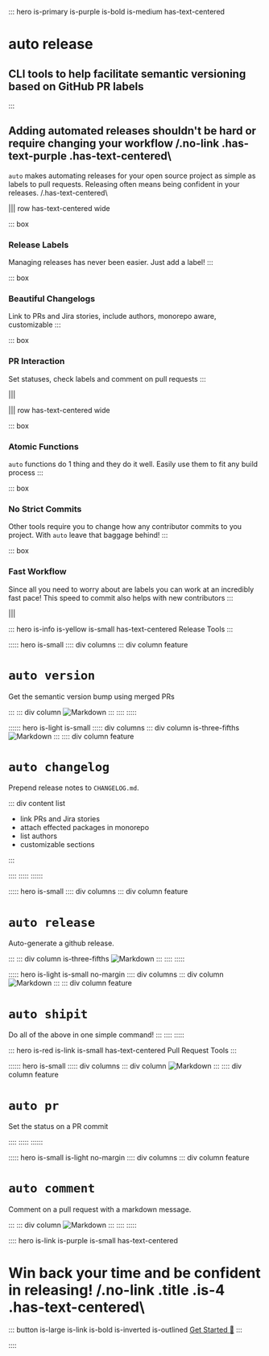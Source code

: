 ::: hero is-primary is-purple is-bold is-medium has-text-centered

# auto release

## CLI tools to help facilitate semantic versioning based on GitHub PR labels

:::

## Adding automated releases shouldn't be hard or require changing your workflow /.no-link .has-text-purple .has-text-centered\

`auto` makes automating releases for your open source project as simple as labels to pull requests. Releasing often means being confident in your releases. /.has-text-centered\

||| row has-text-centered wide

::: box

### Release Labels

Managing releases has never been easier. Just add a label!
:::

::: box

### Beautiful Changelogs

Link to PRs and Jira stories, include authors, monorepo aware, customizable
:::

::: box

### PR Interaction

Set statuses, check labels and comment on pull requests
:::

|||

||| row has-text-centered wide

::: box

### Atomic Functions

`auto` functions do 1 thing and they do it well. Easily use them to fit any build process
:::

::: box

### No Strict Commits

Other tools require you to change how any contributor commits to you project. With `auto` leave that baggage behind!
:::

::: box

### Fast Workflow

Since all you need to worry about are labels you can work at an incredibly fast pace! This speed to commit also helps with new contributors
:::

|||

::: hero is-info is-yellow is-small has-text-centered
Release Tools
:::

::::: hero is-small
:::: div columns
::: div column feature

# `auto version`

Get the semantic version bump using merged PRs

:::
::: div column
![Markdown](images/version.png)
:::
::::
:::::

:::::: hero is-light is-small
::::: div columns
::: div column is-three-fifths
![Markdown](images/changelog.png)
:::
:::: div column feature

# `auto changelog`

Prepend release notes to `CHANGELOG.md`.

::: div content list

- link PRs and Jira stories
- attach effected packages in monorepo
- list authors
- customizable sections

:::

::::
:::::
::::::

::::: hero is-small
:::: div columns
::: div column feature

# `auto release`

Auto-generate a github release.

:::
::: div column is-three-fifths
![Markdown](images/release.png)
:::
::::
:::::

::::: hero is-light is-small no-margin
:::: div columns
::: div column
![Markdown](images/shipit.png)
:::
::: div column feature

# `auto shipit`

Do all of the above in one simple command!
:::
::::
:::::

::: hero is-red is-link is-small has-text-centered
Pull Request Tools
:::

:::::: hero is-small
::::: div columns
::: div column
![Markdown](images/pr.png)
:::
:::: div column feature

# `auto pr`

Set the status on a PR commit

::::
:::::
::::::

::::: hero is-small is-light no-margin
:::: div columns
::: div column feature

# `auto comment`

Comment on a pull request with a markdown message.

:::
::: div column
![Markdown](images/comment.png)
:::
::::
:::::

:::: hero is-link is-purple is-small has-text-centered

# Win back your time and be confident in releasing! /.no-link .title .is-4 .has-text-centered\

::: button is-large is-link is-bold is-inverted is-outlined
[Get Started :tada:](pages/GettingStarted.md)
:::

::::
